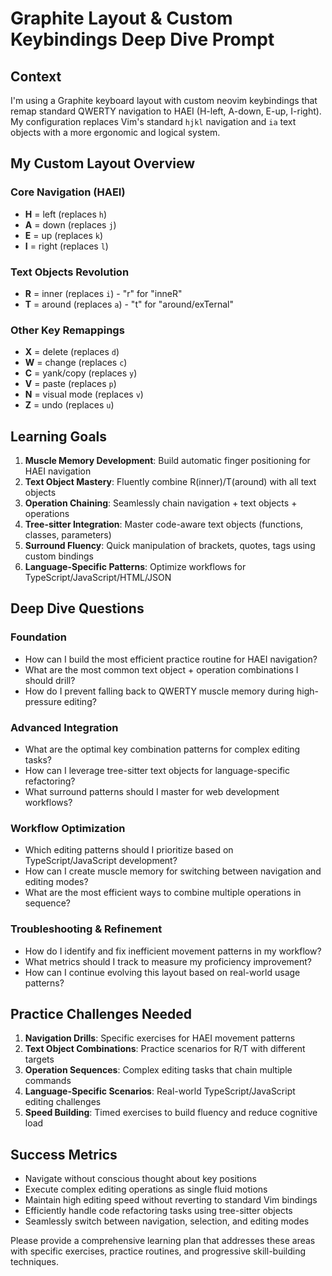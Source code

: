 # Graphite Layout & Custom Keybindings Deep Dive Prompt

## Context
I'm using a Graphite keyboard layout with custom neovim keybindings that remap standard QWERTY navigation to HAEI (H-left, A-down, E-up, I-right). My configuration replaces Vim's standard `hjkl` navigation and `ia` text objects with a more ergonomic and logical system.

## My Custom Layout Overview

### Core Navigation (HAEI)
- **H** = left (replaces `h`)
- **A** = down (replaces `j`) 
- **E** = up (replaces `k`)
- **I** = right (replaces `l`)

### Text Objects Revolution
- **R** = inner (replaces `i`) - "r" for "inneR"
- **T** = around (replaces `a`) - "t" for "around/exTernal"

### Other Key Remappings
- **X** = delete (replaces `d`)
- **W** = change (replaces `c`)
- **C** = yank/copy (replaces `y`)
- **V** = paste (replaces `p`)
- **N** = visual mode (replaces `v`)
- **Z** = undo (replaces `u`)

## Learning Goals

1. **Muscle Memory Development**: Build automatic finger positioning for HAEI navigation
2. **Text Object Mastery**: Fluently combine R(inner)/T(around) with all text objects
3. **Operation Chaining**: Seamlessly chain navigation + text objects + operations
4. **Tree-sitter Integration**: Master code-aware text objects (functions, classes, parameters)
5. **Surround Fluency**: Quick manipulation of brackets, quotes, tags using custom bindings
6. **Language-Specific Patterns**: Optimize workflows for TypeScript/JavaScript/HTML/JSON

## Deep Dive Questions

### Foundation
- How can I build the most efficient practice routine for HAEI navigation?
- What are the most common text object + operation combinations I should drill?
- How do I prevent falling back to QWERTY muscle memory during high-pressure editing?

### Advanced Integration
- What are the optimal key combination patterns for complex editing tasks?
- How can I leverage tree-sitter text objects for language-specific refactoring?
- What surround patterns should I master for web development workflows?

### Workflow Optimization
- Which editing patterns should I prioritize based on TypeScript/JavaScript development?
- How can I create muscle memory for switching between navigation and editing modes?
- What are the most efficient ways to combine multiple operations in sequence?

### Troubleshooting & Refinement
- How do I identify and fix inefficient movement patterns in my workflow?
- What metrics should I track to measure my proficiency improvement?
- How can I continue evolving this layout based on real-world usage patterns?

## Practice Challenges Needed

1. **Navigation Drills**: Specific exercises for HAEI movement patterns
2. **Text Object Combinations**: Practice scenarios for R/T with different targets
3. **Operation Sequences**: Complex editing tasks that chain multiple commands
4. **Language-Specific Scenarios**: Real-world TypeScript/JavaScript editing challenges
5. **Speed Building**: Timed exercises to build fluency and reduce cognitive load

## Success Metrics

- Navigate without conscious thought about key positions
- Execute complex editing operations as single fluid motions
- Maintain high editing speed without reverting to standard Vim bindings
- Efficiently handle code refactoring tasks using tree-sitter objects
- Seamlessly switch between navigation, selection, and editing modes

Please provide a comprehensive learning plan that addresses these areas with specific exercises, practice routines, and progressive skill-building techniques.
